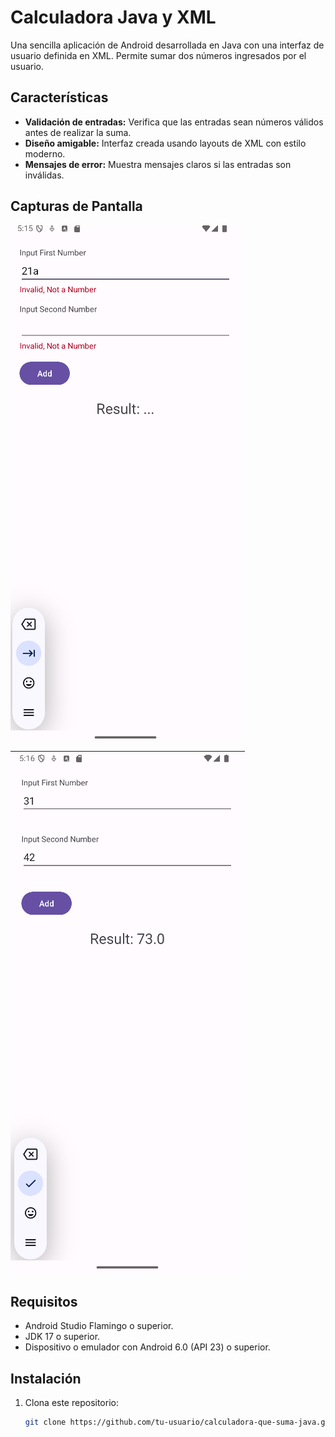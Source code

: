 # Calculadora Java y XML

Una sencilla aplicación de Android desarrollada en Java con una interfaz de usuario definida en XML. Permite sumar dos números ingresados por el usuario.

## Características

- **Validación de entradas:** Verifica que las entradas sean números válidos antes de realizar la suma.
- **Diseño amigable:** Interfaz creada usando layouts de XML con estilo moderno.
- **Mensajes de error:** Muestra mensajes claros si las entradas son inválidas.

## Capturas de Pantalla

![Ejemplo Error](assets/Error.png)

![Ejemplo Suma](assets/Suma.png)

## Requisitos

- Android Studio Flamingo o superior.
- JDK 17 o superior.
- Dispositivo o emulador con Android 6.0 (API 23) o superior.

## Instalación

1. Clona este repositorio:
   ```bash
   git clone https://github.com/tu-usuario/calculadora-que-suma-java.git
   ```

